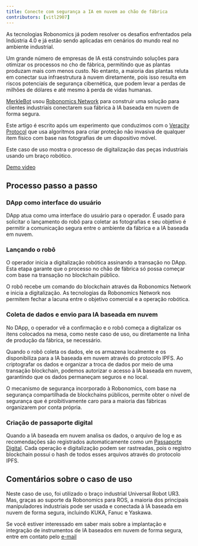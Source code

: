 ```yaml
---
title: Conecte com segurança a IA em nuvem ao chão de fábrica
contributors: [vitl2907]
---
```


As tecnologias Robonomics já podem resolver os desafios enfrentados pela Indústria 4.0 e já estão sendo aplicadas em cenários do mundo real no ambiente industrial.

Um grande número de empresas de IA está construindo soluções para otimizar os processos no cho de fábrica, permitindo que as plantas produzam mais com menos custo. No entanto, a maioria das plantas reluta em conectar sua infraestrutura à nuvem diretamente, pois isso resulta em riscos potenciais de segurança cibernética, que podem levar a perdas de milhões de dólares e até mesmo à perda de vidas humanas.

[MerkleBot](https://merklebot.com) usou [Robonomics Network](https://robonomics.network) para construir uma solução para clientes industriais conectarem sua fábrica à IA baseada em nuvem de forma segura.

Este artigo é escrito após um experimento que conduzimos com o [Veracity Protocol](https://www.veracityprotocol.org/) que usa algoritmos para criar proteção não invasiva de qualquer item físico com base nas fotografias de um dispositivo móvel.

Este caso de uso mostra o processo de digitalização das peças industriais usando um braço robótico.

[Demo video](https://youtu.be/8AL70LFVX5w)

## Processo passo a passo

### DApp como interface do usuário

<!-- ![](../images/google-play-store.gif) -->
<!-- <img src="../images/google-play-store.gif" /> -->
<robo-wiki-picture src="google-play-store.gif" />

DApp atua como uma interface do usuário para o operador. É usado para solicitar o lançamento do robô para coletar as fotografias e seu objetivo é permitir a comunicação segura entre o ambiente da fábrica e a IA baseada em nuvem.

### Lançando o robô

<!-- ![](../images/Veracity_Protocol_Transaction.gif) -->
<!-- <img src="../images/Veracity_Protocol_Transaction.gif" /> -->
<robo-wiki-picture src="Veracity_Protocol_Transaction.gif" />

O operador inicia a digitalização robótica assinando a transação no DApp. Esta etapa garante que o processo no chão de fábrica só possa começar com base na transação no blockchain público.

O robô recebe um comando do blockchain através da Robonomics Network e inicia a digitalização. As tecnologias da Robonomics Network nos permitem fechar a lacuna entre o objetivo comercial e a operação robótica.

### Coleta de dados e envio para IA baseada em nuvem

No DApp, o operador vê a confirmação e o robô começa a digitalizar os itens colocados na mesa, como neste caso de uso, ou diretamente na linha de produção da fábrica, se necessário.

<!-- ![](../images/Veracity_Protocol_Launch.gif) -->
<!-- <img src="../images/Veracity_Protocol_Launch.gif" /> -->
<robo-wiki-picture src="Veracity_Protocol_Launch.gif" />


Quando o robô coleta os dados, ele os armazena localmente e os disponibiliza para a IA baseada em nuvem através do protocolo IPFS. Ao criptografar os dados e organizar a troca de dados por meio de uma transação blockchain, podemos autorizar o acesso à IA baseada em nuvem, garantindo que os dados permaneçam seguros e no local.

O mecanismo de segurança incorporado à Robonomics, com base na segurança compartilhada de blockchains públicos, permite obter o nível de segurança que é proibitivamente caro para a maioria das fábricas organizarem por conta própria.

### Criação de passaporte digital

Quando a IA baseada em nuvem analisa os dados, o arquivo de log e as recomendações são registrados automaticamente como um [Passaporte Digital](https://wiki.robonomics.network/docs/create-digital-identity-run-by-ethereum/). Cada operação e digitalização podem ser rastreadas, pois o registro blockchain possui o hash de todos esses arquivos através do protocolo IPFS.

## Comentários sobre o caso de uso

Neste caso de uso, foi utilizado o braço industrial Universal Robot UR3. Mas, graças ao suporte da Robonomics para ROS, a maioria dos principais manipuladores industriais pode ser usada e conectada à IA baseada em nuvem de forma segura, incluindo KUKA, Fanuc e Yaskawa.

Se você estiver interessado em saber mais sobre a implantação e integração de instrumentos de IA baseados em nuvem de forma segura, entre em contato pelo [e-mail](mailto:v@merklebot.com)
